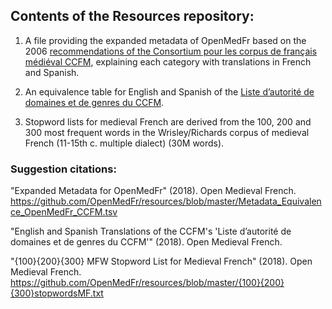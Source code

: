 ## Contents of the Resources repository:

1. A file providing the expanded metadata of OpenMedFr based on the 2006 [recommendations of the Consortium pour les corpus
de français médiéval CCFM](http://ccfm.ens-lyon.fr/spip.php?rubrique14), explaining each category with translations in French and Spanish. 

2. An equivalence table for English and Spanish of the [Liste d’autorité de domaines et de genres du CCFM](http://ccfm.ens-lyon.fr/spip.php?article26).

3. Stopword lists for medieval French are derived from the 100, 200 and 300 most frequent words in the Wrisley/Richards corpus of
medieval French (11-15th c. multiple dialect) (30M words).

### Suggestion citations:

"Expanded Metadata for OpenMedFr" (2018). Open Medieval French. https://github.com/OpenMedFr/resources/blob/master/Metadata_Equivalence_OpenMedFr_CCFM.tsv

"English and Spanish Translations of the CCFM's 'Liste d’autorité de domaines et de genres du CCFM'" (2018). Open Medieval French. 

"{100}{200}{300} MFW Stopword List for Medieval French" (2018). Open Medieval French.
https://github.com/OpenMedFr/resources/blob/master/{100}{200}{300}stopwordsMF.txt
